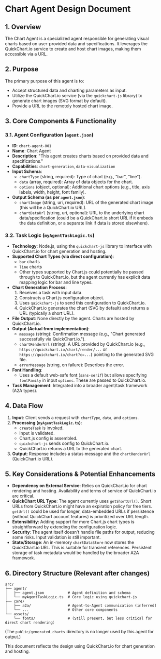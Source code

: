 # Chart Agent Design Document

## 1. Overview

The Chart Agent is a specialized agent responsible for generating visual charts based on user-provided data and specifications. It leverages the QuickChart.io service to create and host chart images, making them accessible via a URL.

## 2. Purpose

The primary purpose of this agent is to:

*   Accept structured data and charting parameters as input.
*   Utilize the QuickChart.io service (via the `quickchart-js` library) to generate chart images (SVG format by default).
*   Provide a URL to the remotely hosted chart image.

## 3. Core Components & Functionality

### 3.1. Agent Configuration (`agent.json`)

*   **ID**: `chart-agent-001`
*   **Name**: Chart Agent
*   **Description**: "This agent creates charts based on provided data and specifications."
*   **Capabilities**: `chart-generation`, `data-visualization`
*   **Input Schema**:
    *   `chartType` (string, required): Type of chart (e.g., "bar", "line").
    *   `data` (array, required): Array of data objects for the chart.
    *   `options` (object, optional): Additional chart options (e.g., title, axis labels, width, height, font family).
*   **Output Schema (as per `agent.json`)**:
    *   `chartImage` (string, uri, required): URL of the generated chart image (this will be a QuickChart.io URL).
    *   `chartDataUrl` (string, uri, optional): URL to the underlying chart data/specification (could be a QuickChart.io short URL if it embeds the data definition, or a separate link if data is stored elsewhere).

### 3.2. Task Logic (`myAgentTaskLogic.ts`)

*   **Technology**: Node.js, using the `quickchart-js` library to interface with QuickChart.io for chart generation and hosting.
*   **Supported Chart Types (via direct configuration)**: 
    *   `bar` charts
    *   `line` charts
    *   Other types supported by Chart.js could potentially be passed through to QuickChart.io, but the agent currently has explicit data mapping logic for bar and line types.
*   **Chart Generation Process**:
    1.  Receives a task with input data.
    2.  Constructs a Chart.js configuration object.
    3.  Uses `quickchart-js` to send this configuration to QuickChart.io.
    4.  QuickChart.io generates the chart (SVG by default) and returns a URL (typically a short URL).
*   **File Output**: None directly by the agent. Charts are hosted by QuickChart.io.
*   **Output (Actual from implementation)**:
    *   `message` (string): Confirmation message (e.g., "Chart generated successfully via QuickChart.io.").
    *   `chartRenderUrl` (string): A URL provided by QuickChart.io (e.g., `https://quickchart.io/chart/render/...` or `https://quickchart.io/chart?c=...`) pointing to the generated SVG file.
    *   `errorMessage` (string, on failure): Describes the error.
*   **Font Handling**:
    *   Uses a default web-safe font (`sans-serif`) but allows specifying `fontFamily` in input `options`. These are passed to QuickChart.io.
*   **Task Management**: Integrated into a broader agent/task framework (A2A types).

## 4. Data Flow

1.  **Input**: Client sends a request with `chartType`, `data`, and `options`.
2.  **Processing (`myAgentTaskLogic.ts`)**:
    *   `createTask` is invoked.
    *   Input is validated.
    *   Chart.js config is assembled.
    *   `quickchart-js` sends config to QuickChart.io.
    *   QuickChart.io returns a URL to the generated chart.
3.  **Output**: Response includes a status message and the `chartRenderUrl` (QuickChart.io URL).

## 5. Key Considerations & Potential Enhancements

*   **Dependency on External Service**: Relies on QuickChart.io for chart rendering and hosting. Availability and terms of service of QuickChart.io are critical.
*   **QuickChart URL Type**: The agent currently uses `getShortUrl()`. Short URLs from QuickChart.io might have an expiration policy for free tiers. `getUrl()` could be used for longer, data-embedded URLs if persistence (without QuickChart account features) is prioritized over URL length.
*   **Extensibility**: Adding support for more Chart.js chart types is straightforward by extending the configuration logic.
*   **Security**: The agent itself doesn't handle file paths for output, reducing some risks. Input validation is still important.
*   **State/Storage**: An in-memory `chartDataStore` now stores the QuickChart.io URL. This is suitable for transient references. Persistent storage of task metadata would be handled by the broader A2A framework.

## 6. Directory Structure (Relevant after changes)

```
src/
├── agent/
│   ├── agent.json           # Agent definition and schema
│   └── myAgentTaskLogic.ts  # Core logic using quickchart-js
├── core/
│   ├── a2a/                 # Agent-to-Agent communication (inferred)
│   └── ...                  # Other core components
└── assets/
    └── fonts/               # (Still present, but less critical for direct chart rendering)
```
(The `public/generated_charts` directory is no longer used by this agent for output.)

This document reflects the design using QuickChart.io for chart generation and hosting. 